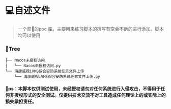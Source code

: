 # 💻自述文件

> 一个菜🐶的poc 库，主要用来练习脚本的撰写有空会不断的进行添加。脚本均可以使用

### 📁Tree

```
├── Nacos未授权访问
│   └── Nacos未授权访问.py
└── 海康威视iVMS综合安防系统任意文件上传
    └── 海康威视iVMS综合安防系统任意文件上传.py
```



#### 👻ps：本脚本仅供测试使用，未经授权请勿对任何系统进行入侵攻击，不得用于任何非授权形式的安全测试。仅提供技术交流不对工具造成任何理论上的或实际上的损失承担责任。